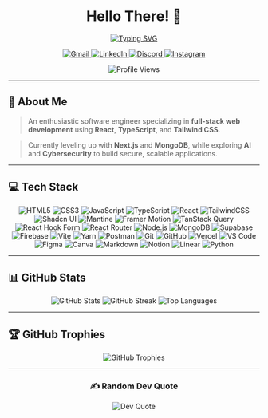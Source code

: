 
<div align="center">

# Hello There! 👋

<a href="https://git.io/typing-svg">
  <img src="https://readme-typing-svg.demolab.com?font=Space+Grotesk&size=35&pause=1000&color=16B9F7&width=475&lines=I'm+Muhannad+Al-Srahen;Full-Stack+Developer;React+%26+Next.js+Expert;Problem+Solver;" alt="Typing SVG" />
</a>

<p align="center">
  <a href="mailto:muhannadalsrahen@gmail.com">
    <img src="https://img.shields.io/badge/Gmail-D14836?style=for-the-badge&logo=gmail&logoColor=white" alt="Gmail"/>
  </a>
  <a href="https://www.linkedin.com/in/muhannad-alsrahen">
    <img src="https://img.shields.io/badge/LinkedIn-0077B5?style=for-the-badge&logo=linkedin&logoColor=white" alt="LinkedIn"/>
  </a>
  <a href="https://discord.com/users/_glock_x">
    <img src="https://img.shields.io/badge/Discord-5865F2?style=for-the-badge&logo=discord&logoColor=white" alt="Discord"/>
  </a>
  <a href="https://www.instagram.com/_glock_x/">
    <img src="https://img.shields.io/badge/Instagram-E4405F?style=for-the-badge&logo=instagram&logoColor=white" alt="Instagram"/>
  </a>
</p>

<p align="center">
  <img src="https://visitcount.itsvg.in/api?id=MuhannadAl-Srahen&icon=5&color=6" alt="Profile Views"/>
</p>
</div>

---


## 💫 About Me

> An enthusiastic software engineer specializing in **full-stack web development** using **React**, **TypeScript**, and **Tailwind CSS**.  

> Currently leveling up with **Next.js** and **MongoDB**, while exploring **AI** and **Cybersecurity** to build secure, scalable applications.
---


## 💻 Tech Stack

<p align="center"> <!-- Frontend --> <img src="https://img.shields.io/badge/HTML5-E44D26?style=for-the-badge&logo=html5&logoColor=white" alt="HTML5" /> <img src="https://img.shields.io/badge/CSS3-1572B6?style=for-the-badge&logo=css3&logoColor=white" alt="CSS3" /> <img src="https://img.shields.io/badge/JavaScript-F7DF1E?style=for-the-badge&logo=javascript&logoColor=black" alt="JavaScript" /> <img src="https://img.shields.io/badge/TypeScript-3178C6?style=for-the-badge&logo=typescript&logoColor=white" alt="TypeScript" /> <img src="https://img.shields.io/badge/React-20232A?style=for-the-badge&logo=react&logoColor=61DAFB" alt="React" /> <img src="https://img.shields.io/badge/TailwindCSS-06B6D4?style=for-the-badge&logo=tailwind-css&logoColor=white" alt="TailwindCSS" /> <img src="https://img.shields.io/badge/shadcn-000000?style=for-the-badge&logo=shadcn&logoColor=white" alt="Shadcn UI" /> <img src="https://img.shields.io/badge/Mantine-339AF0?style=for-the-badge&logo=mantine&logoColor=white" alt="Mantine" /> <img src="https://img.shields.io/badge/Framer_Motion-000000?style=for-the-badge&logo=framer&logoColor=white" alt="Framer Motion" /> <!-- State & Data --> <img src="https://img.shields.io/badge/TanStack_Query-FF4154?style=for-the-badge&logo=react-query&logoColor=white" alt="TanStack Query" /> <img src="https://img.shields.io/badge/React_Hook_Form-EC5990?style=for-the-badge&logo=reacthookform&logoColor=white" alt="React Hook Form" /> <img src="https://img.shields.io/badge/React_Router-CA4245?style=for-the-badge&logo=react-router&logoColor=white" alt="React Router" /> <!-- Backend & Database --> <img src="https://img.shields.io/badge/Node.js-339933?style=for-the-badge&logo=node.js&logoColor=white" alt="Node.js" /> <img src="https://img.shields.io/badge/MongoDB-4EA94B?style=for-the-badge&logo=mongodb&logoColor=white" alt="MongoDB" /> <img src="https://img.shields.io/badge/Supabase-3ECF8E?style=for-the-badge&logo=supabase&logoColor=000000" alt="Supabase" /> <img src="https://img.shields.io/badge/Firebase-FFCA28?style=for-the-badge&logo=firebase&logoColor=black" alt="Firebase" /> <!-- Tools --> <img src="https://img.shields.io/badge/Vite-646CFF?style=for-the-badge&logo=vite&logoColor=white" alt="Vite" /> <img src="https://img.shields.io/badge/Yarn-2C8EBB?style=for-the-badge&logo=yarn&logoColor=white" alt="Yarn" /> <img src="https://img.shields.io/badge/Postman-FF6C37?style=for-the-badge&logo=postman&logoColor=white" alt="Postman" /> <img src="https://img.shields.io/badge/Git-F05032?style=for-the-badge&logo=git&logoColor=white" alt="Git" /> <img src="https://img.shields.io/badge/GitHub-181717?style=for-the-badge&logo=github&logoColor=white" alt="GitHub" /> <img src="https://img.shields.io/badge/Vercel-000000?style=for-the-badge&logo=vercel&logoColor=white" alt="Vercel" /> <img src="https://img.shields.io/badge/VS_Code-007ACC?style=for-the-badge&logo=visual-studio-code&logoColor=white" alt="VS Code" /> <!-- Design & Docs --> <img src="https://img.shields.io/badge/Figma-F24E1E?style=for-the-badge&logo=figma&logoColor=white" alt="Figma" /> <img src="https://img.shields.io/badge/Canva-00C4CC?style=for-the-badge&logo=canva&logoColor=white" alt="Canva" /> <img src="https://img.shields.io/badge/Markdown-000000?style=for-the-badge&logo=markdown&logoColor=white" alt="Markdown" /> <img src="https://img.shields.io/badge/Notion-000000?style=for-the-badge&logo=notion&logoColor=white" alt="Notion" /> <img src="https://img.shields.io/badge/Linear-5E6AD2?style=for-the-badge&logo=linear&logoColor=white" alt="Linear" /> <!-- Programming Languages --> <img src="https://img.shields.io/badge/Python-3670A0?style=for-the-badge&logo=python&logoColor=ffdd54" alt="Python" /> </p>
 

---


## 📊 GitHub Stats

<div align="center">
  <img src="https://github-readme-stats.vercel.app/api?username=MuhannadAl-Srahen&theme=react&hide_border=true&include_all_commits=true&count_private=true" alt="GitHub Stats" />
  <img src="https://github-readme-streak-stats.herokuapp.com/?user=MuhannadAl-Srahen&theme=react&hide_border=true" alt="GitHub Streak" />
  <img src="https://github-readme-stats.vercel.app/api/top-langs/?username=MuhannadAl-Srahen&theme=react&hide_border=true&layout=compact" alt="Top Languages" />
</div>

---

## 🏆 GitHub Trophies

<div align="center">
  <img src="https://github-profile-trophy.vercel.app/?username=MuhannadAl-Srahen&theme=nord&no-frame=true&no-bg=false&margin-w=4" alt="GitHub Trophies" />
</div>

---

<div align="center">

### ✍️ Random Dev Quote

<img src="https://quotes-github-readme.vercel.app/api?type=horizontal&theme=tokyonight" alt="Dev Quote" />

</div>
